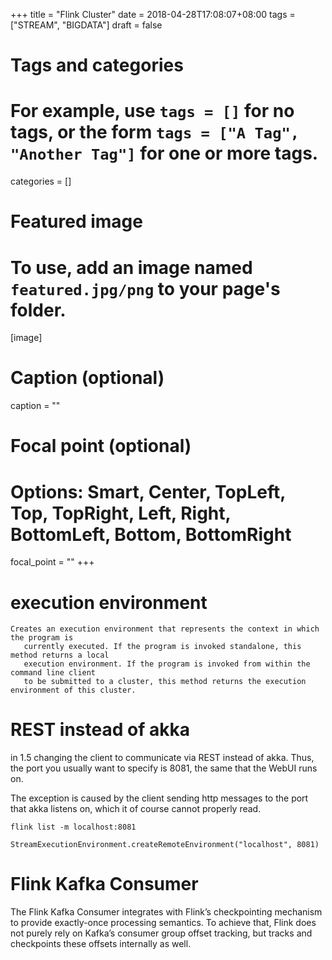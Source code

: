 +++
title = "Flink Cluster"
date = 2018-04-28T17:08:07+08:00
tags = ["STREAM", "BIGDATA"]
draft = false

# Tags and categories
# For example, use `tags = []` for no tags, or the form `tags = ["A Tag", "Another Tag"]` for one or more tags.

categories = []

# Featured image
# To use, add an image named `featured.jpg/png` to your page's folder. 
[image]
  # Caption (optional)
  caption = ""

  # Focal point (optional)
  # Options: Smart, Center, TopLeft, Top, TopRight, Left, Right, BottomLeft, Bottom, BottomRight
  focal_point = ""
+++


# execution environment

```
Creates an execution environment that represents the context in which the program is
   currently executed. If the program is invoked standalone, this method returns a local
   execution environment. If the program is invoked from within the command line client
   to be submitted to a cluster, this method returns the execution environment of this cluster.

```

# REST instead of akka

in 1.5 changing the client to communicate via REST instead of akka. Thus, the port you usually want to specify is 8081, the same that the WebUI runs on.

The exception is caused by the client sending http messages to the port that akka listens on, which it of course cannot properly read.


```
flink list -m localhost:8081
```


```
StreamExecutionEnvironment.createRemoteEnvironment("localhost", 8081)
```


# Flink Kafka Consumer

The Flink Kafka Consumer integrates with Flink’s checkpointing mechanism to provide exactly-once processing semantics. To achieve that, Flink does not purely rely on Kafka’s consumer group offset tracking, but tracks and checkpoints these offsets internally as well.
